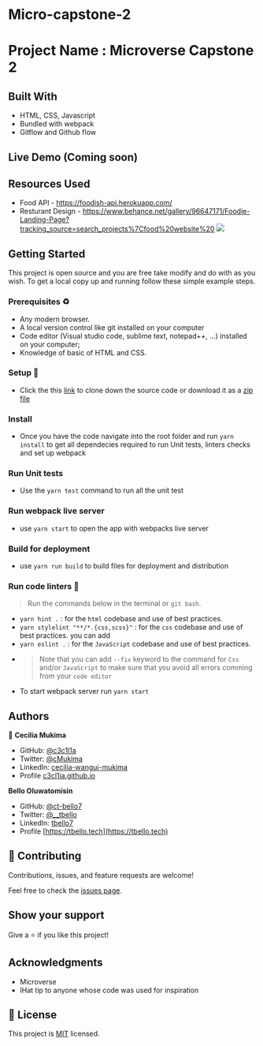 # Micro-capstone-2

# Project Name : Microverse Capstone 2

>   
>
>

## Built With

- HTML, CSS, Javascript
- Bundled with webpack
- Gitflow and Github flow 


## Live Demo (Coming soon)



## Resources Used
- Food API - https://foodish-api.herokuapp.com/
- Resturant Design - https://www.behance.net/gallery/96647171/Foodie-Landing-Page?tracking_source=search_projects%7Cfood%20website%20
![](https://img.shields.io/badge/Microverse-blueviolet)

## Getting Started

This project is open source and you are free take modify and do with as you wish. To get a local copy up and running follow these simple example steps.

### Prerequisites ♻️
- Any modern browser.
- A local version control like git installed on your computer
- Code editor (Visual studio code, sublime text, notepad++, ...) installed on your computer;
- Knowledge of  basic of HTML and CSS.

### Setup 🎰
-  Click the this [link](https://github.com/c3c1l1a/pair-programming-awesome-books.git) to clone down the source code or download it as a [zip file](https://github.com/c3c1l1a/pair-programming-awesome-books/archive/refs/heads/main.zip)


### Install 
- Once you have the code navigate into the root folder and run `yarn install` to get all dependecies required to run Unit tests, linters checks and set up webpack

### Run Unit tests
- Use the `yarn test` command to run all the unit test

### Run webpack live server
- use `yarn start` to open the app with webpacks live server

### Build for deployment
- use `yarn run build` to build files for deployment and distribution

### Run code linters 🧪
> Run the commands below in the terminal or `git bash`.
- `yarn hint .` : for the `html` codebase and use of best practices.
- `yarn stylelint "**/*.{css,scss}"` :  for the `css` codebase and use of best practices. you can add 
- `yarn eslint .` :  for the `JavaScript` codebase and use of best practices.
-  > Note that you can add `--fix` keyword to the command for `Css` and/or `JavaScript` to make sure that you avoid all errors comming from your `code editor`
- To start webpack server run `yarn start`

## Authors

👤 **Cecilia Mukima**

- GitHub: [@c3c1l1a](https://github.com/c3c1l1a/)
- Twitter: [@cMukima](https://twitter.com/CMukima)
- LinkedIn: [cecilia-wangui-mukima](https://linkedin.com/in/linkedinhandle)
- Profile [c3cl1ia.github.io](https://c3c1l1a.github.io)

**Bello Oluwatomisin**

- GitHub: [@ct-bello7](https://github.com/t-bello7)
- Twitter: [@__tbello](https://twitter.com/__tbello)
- LinkedIn: [tbello7](https://www.linkedin.com/in/tbello7/)
- Profile [https://tbello.tech](https://tbello.tech)




## 🤝 Contributing

Contributions, issues, and feature requests are welcome!

Feel free to check the [issues page](../../issues/).

## Show your support

Give a ⭐️ if you like this project!

## Acknowledgments
- Microverse
- IHat tip to anyone whose code was used for inspiration

## 📝 License

This project is [MIT](https://spdx.org/licenses/MIT.html) licensed.
